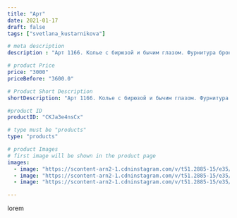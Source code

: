 ```yaml
---
title: "Арт"
date: 2021-01-17
draft: false
tags: ["svetlana_kustarnikova"]

# meta description
description : "Арт 1166. Колье с бирюзой и бычим глазом. Фурнитура бронза"

# product Price
price: "3000"
priceBefore: "3600.0"

# Product Short Description
shortDescription: "Арт 1166. Колье с бирюзой и бычим глазом. Фурнитура бронза"

#product ID
productID: "CKJa3e4nsCx"

# type must be "products"
type: "products"

# product Images
# first image will be shown in the product page
images:
  - image: "https://scontent-arn2-1.cdninstagram.com/v/t51.2885-15/e35/139263741_1753513741486502_6426819452415407287_n.jpg?_nc_ht=scontent-arn2-1.cdninstagram.com&_nc_cat=102&_nc_ohc=J90JuGQzMEEAX_8Y5CR&se=7&tp=1&oh=c5a227b0b2d9012138128dc2dc461bb1&oe=605FB00C&ig_cache_key=MjQ4ODYzODQyODMxNTI4MzY5MQ%3D%3D.2"
  - image: "https://scontent-arn2-1.cdninstagram.com/v/t51.2885-15/e35/139569976_1127398731046823_9165862719838195008_n.jpg?_nc_ht=scontent-arn2-1.cdninstagram.com&_nc_cat=111&_nc_ohc=k6ZBsKCAJPUAX9W9eLe&se=7&tp=1&oh=8904d167c77ece238015051c27c6471b&oe=605E455C&ig_cache_key=MjQ4ODYzODQyODMzMjA2NDgwMA%3D%3D.2"
  - image: "https://scontent-arn2-1.cdninstagram.com/v/t51.2885-15/e35/139162703_323275358941214_6700297437161701215_n.jpg?_nc_ht=scontent-arn2-1.cdninstagram.com&_nc_cat=102&_nc_ohc=-IFhvh-CvekAX9WQcye&se=7&tp=1&oh=3be409a433294011f80389594080b229&oe=605F74AC&ig_cache_key=MjQ4ODYzODQyODM0MDI5OTk3Mw%3D%3D.2"

---
```

lorem
